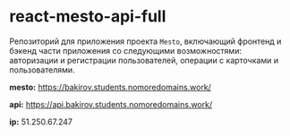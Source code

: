 # react-mesto-api-full
Репозиторий для приложения проекта `Mesto`, включающий фронтенд и бэкенд части приложения со следующими возможностями: авторизации и регистрации пользователей, операции с карточками и пользователями.

__mesto:__ https://bakirov.students.nomoredomains.work/

__api:__ https://api.bakirov.students.nomoredomains.work/

__ip:__ 51.250.67.247



